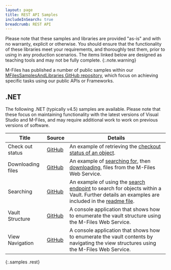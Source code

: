 ```yaml
---
layout: page
title: REST API Samples
includeInSearch: true
breadcrumb: REST API
---
```


Please note that these samples and libraries are provided "as-is" and with no warranty, explicit or otherwise. You should ensure that the functionality of these libraries meet your requirements, and thoroughly test them, prior to using in any production scenarios.  The items linked below are designed as teaching tools and may not be fully complete.
{:.note.warning}

M-Files has published a number of public samples within our [MFilesSamplesAndLibraries GitHub repository](https://github.com/M-Files/MFilesSamplesAndLibraries/tree/master/Samples#readme), which focus on achieving specific tasks using our public APIs or Frameworks.

## .NET

The following .NET (typically v4.5) samples are available.  Please note that these focus on maintaining functionality with the latest versions of Visual Studio and M-Files, and may require additional work to work on previous versions of software.

 Title | Source | Details
--- | --- | ---
 Check out status | [GitHub](https://github.com/M-Files/MFilesSamplesAndLibraries/tree/master/Samples/REST%20API/MFWSCheckOutStatus#readme) | An example of retrieving the [checkout status of an object](http://www.m-files.com/mfws/resources/objects/type/objectid/version/checkedout.html).
 Downloading files | [GitHub](https://github.com/M-Files/MFilesSamplesAndLibraries/tree/master/Samples/REST%20API/MFWSDownloading#readme) | An example of [searching for](http://www.m-files.com/mfws/resources/objects.html), then [downloading](http://www.m-files.com/mfws/resources/objects/type/objectid/version/files/file/content.html), files from the M-Files Web Service.
 Searching | [GitHub](https://github.com/M-Files/MFilesSamplesAndLibraries/tree/master/Samples/REST%20API/MFWSSearching#readme) | An example of using the [search endpoint](http://www.m-files.com/mfws/resources/objects.html) to search for objects within a Vault.  Further details an examples are included in the [readme file](https://github.com/M-Files/MFilesSamplesAndLibraries/tree/master/Samples/MFWSSearching).
 Vault Structure | [GitHub](https://github.com/M-Files/MFilesSamplesAndLibraries/tree/master/Samples/REST%20API/MFWSVaultStructure#readme) | A console application that shows how to enumerate the vault structure using the M-Files Web Service.
 View Navigation | [GitHub](https://github.com/M-Files/MFilesSamplesAndLibraries/tree/master/Samples/REST%20API/MFWSViewNavigation#readme) | A console application that shows how to enumerate the vault contents by navigating the view structures using the M-Files Web Service.
{:.samples .rest}

